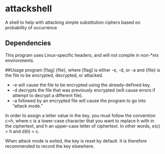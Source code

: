# attackshell
A shell to help with attacking simple substitution ciphers based on probability of occurrence

## Dependencies
This program uses Linux-specific headers, and will not compile in non-*nix environments.

##Usage
program [flag] {file}, where [flag] is either -e, -d, or -a and {file} is the file to be encrypted, decrypted, or attacked.

*	-e will cause the file to be encrypted using the already-defined key.
*	-d decrypts the file that was previously encrypted (will cause errors if attempt to decrypt a different file).
*	-a followed by an encrypted file will cause the program to go into “attack mode.”

In order to assign a letter value in the key, you must follow the convention c=h, where c is a lower-case character that you want to replace h with in the ciphertext, and h an upper-case letter of ciphertext. In other words, e(c) = h and d(h) = c.

When attack mode is exited, the key is reset by default. It is therefore recommended to record the key elsewhere. 
